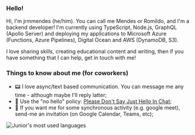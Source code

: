 ### Hello!
Hi, I'm jrmmendes (he/him). You can call me Mendes or Romildo, and I'm a backend developer! I'm currently using TypeScript, Node.js, GraphQL (Apollo Server) and deploying my applications to Microsoft Azure (Functions, Azure Pipelines), Digital Ocean and AWS (DynamoDB, S3). 

I love sharing skills, creating educational content and writing, then if you have something that I can help, get in touch with me!

### Things to know about me (for coworkers)
- 📟 I love async/text based communication. You can message me any time - although maybe I'll reply latter;
- 👋 Use the "no hello" policy: [Please Don't Say Just Hello In Chat](https://www.nohello.com/);
- 📅 If you want me for some synchronous activity (e.g. google meet), send-me an invitation (on Google Calendar, Teams, etc);

![Junior's most used languages](https://github-readme-stats.vercel.app/api/top-langs/?username=jrmmendes&layout=compact)
<!--![Junior's github stats](https://github-readme-stats.vercel.app/api?username=jrmmendes&count_private=true&show_icons=true)
